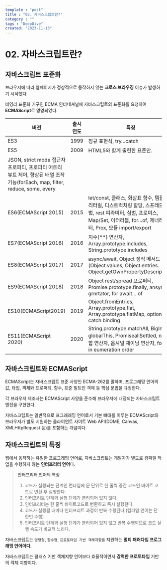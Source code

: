 ```yaml
---
template : "post"
title : "02. 자바스크립트란?"
category : ""
tags : "DeepDive"
created: "2023-11-13"
---
```


# 02. 자바스크립트란?


## 자바스크립트 표준화


브라우저에 따라 웹페이지가 정상적으로 동작하지 않는 **크로스 브라우징** 이슈가 발생하기 시작했다.


비영리 표준화 기구인 ECMA 인터네셔널에 자바스크립트의 표준화를 요청하여 **ECMAScript**로 명명되었다.


| 버전                    | 출시 연도 | 특징                                                                                                                              |
| --------------------- | ----- | ------------------------------------------------------------------------------------------------------------------------------- |
| ES3                   | 1999  | 정규 표현식, try…catch                                                                                                               |
| ES5                   | 2009  | HTML5와 함께 출현한 표준안.
JSON, strict mode 접근자 프로퍼티, 프로퍼티 어트리뷰트 제어, 향상된 배열 조작 기능(forEach, map, filter, reduce, some, every            |
| ES6(ECMAScript 2015)  | 2015  | let/const, 클래스, 화살표 함수, 템플릿 리터럴, 디스트럭처링 할당, 스프레드 문법, rest 피라미터, 심벌, 프로미스, Map/Set,  이터러블, for…of, 제너레이터, Prox, 모듈 import/export |
| ES7(ECMAScript 2016)  | 2016  | 지수(**) 연산자, Array.prototype.includes, String.prototype.includes                                                                 |
| ES8(ECMAScript 2017)  | 2017  | async/await, Object 정적 메서드(Object.values, Object.entries. Object.getOwnPropertyDescriptors)                                     |
| ES9(ECMAScript 2018)  | 2018  | Object rest/spread 프로퍼티, Promise.prototype.finally, ansync grnrtator, for await… of                                             |
| ES10(ECMAScript2019)  | 2019  | Object.fromEntries, Array.prototype.flat, Array.prototype.flatMap, optional catch binding                                       |
| ES11(ECMAScript 2020) | 2020  | String.prototype.matchAll, BigInt, globalThis, PromiseallSettled, null 병합 연산자, 옵셔널 체이닝 연산자, for… in eumeration order            |


## 자바스크립트와 ECMAScript


ECMAScript는 자바스크립트 표준 사양인 ECMA-262를 말하며, 프로그래밍 언어의 값, 타입, 객체와 프로퍼티, 함수, 표준 빌트인 객체 등 핵심  문법을 규정한다.


각 브라우저 제조사는 ECMAScript 사양을 준수해 브라우저에 내장되는 자바스크립트 엔진을 구현한다.


자바스크립트는 일반적으로 프그래래밍 언어로서 기본 뼈대를 이루는 ECMAScript와 브라우저가 별도 지원하는 클라이언트 사이트 Web API(DOME, Canvas, XMLHttpRequest 등)를  포함하는 개념이다.


## 자바스크립트의 특징


웹에서 동작하는 유일한 프로그래밍 언어로, 자바스크립트는 개발자가 별도로 컴파일 작업을 수행하지 않는 **인터프리터 언어**다. 


> **인터프리터 언어의 특징**  
> 1. 코드가 실행되는 단계인 런타임에 문 단위로 한 줄씩 중간 코드인 바이트 코드로 변환 후 실행한다.  
> 2. 인터프리트 단계와 실행 단계가 분리되어 있지 않다.  
> 3. 인터프리터는 한 줄씩 바이트코드로 변환하고 즉시 실행한다.  
> 4. 코드가 실행될 대마다 인터프리트 과정이 반복 수행된다.(컴파일 언어는 단 한번 수행)  
> 5. 인터프리트 단계와 실행 단계가 분리되어 있지 않고 반복 수행되므로 코드 실행 속도가 비교적 느리다.


자바스크립트는 `명령형`, `함수형`, `프로토타입 기반 객체지향을` 지원하는 **멀티 패러다임 프로그래밍 언어이다.**


자바스크립트는  클래스 기반 객체지향 언어보다 효율적이면서 **강력한 프로토타입** 기반의 객체 지향이다.

